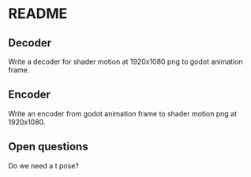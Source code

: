 # README

## Decoder

Write a decoder for shader motion at 1920x1080 png to godot animation frame.

## Encoder

Write an encoder from godot animation frame to shader motion png at 1920x1080.

## Open questions

Do we need a t pose?